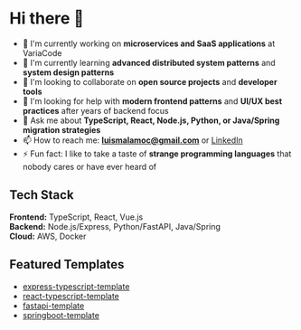 # Hi there 👋

- 🔭 I'm currently working on **microservices and SaaS applications** at VariaCode
- 🌱 I'm currently learning **advanced distributed system patterns** and **system design patterns**
- 👯 I'm looking to collaborate on **open source projects** and **developer tools**
- 🤔 I'm looking for help with **modern frontend patterns** and **UI/UX best practices** after years of backend focus
- 💬 Ask me about **TypeScript, React, Node.js, Python, or Java/Spring migration strategies**
- 📫 How to reach me: **luismalamoc@gmail.com** or [LinkedIn](https://linkedin.com/in/luismalamoc)
- ⚡ Fun fact: I like to take a taste of **strange programming languages** that nobody cares or have ever heard of

## Tech Stack
**Frontend:** TypeScript, React, Vue.js  
**Backend:** Node.js/Express, Python/FastAPI, Java/Spring  
**Cloud:** AWS, Docker  

## Featured Templates
- [express-typescript-template](https://github.com/luismalamoc/express-typescript-template)
- [react-typescript-template](https://github.com/luismalamoc/react-typescript-template)  
- [fastapi-template](https://github.com/luismalamoc/fastapi-template)
- [springboot-template](https://github.com/luismalamoc/springboot-template)

